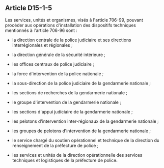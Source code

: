 Article D15-1-5
----
Les services, unités et organismes, visés à l'article 706-99, pouvant procéder
aux opérations d'installation des dispositifs techniques mentionnés à l'article
706-96 sont :

- la direction centrale de la police judiciaire et ses directions
interrégionales et régionales ;

- la direction générale de la sécurité intérieure ;

- les offices centraux de police judiciaire ;

- la force d'intervention de la police nationale ;

- la sous-direction de la police judiciaire de la gendarmerie nationale ;

- les sections de recherches de la gendarmerie nationale ;

- le groupe d'intervention de la gendarmerie nationale ;

- les sections d'appui judiciaire de la gendarmerie nationale ;

- les pelotons d'intervention inter-régionaux de la gendarmerie nationale ;

- les groupes de pelotons d'intervention de la gendarmerie nationale ;

- le service chargé du soutien opérationnel et technique de la direction du
renseignement de la préfecture de police ;

- les services et unités de la direction opérationnelle des services techniques
et logistiques de la préfecture de police.
